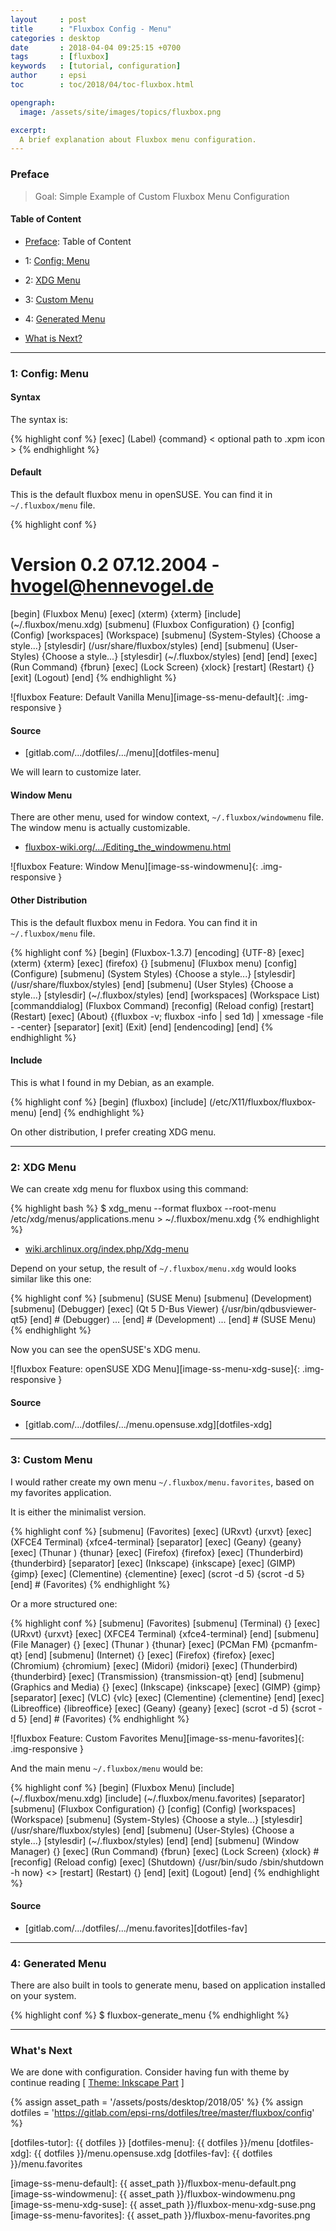 ```yaml
---
layout     : post
title      : "Fluxbox Config - Menu"
categories : desktop
date       : 2018-04-04 09:25:15 +0700
tags       : [fluxbox]
keywords   : [tutorial, configuration]
author     : epsi
toc        : toc/2018/04/toc-fluxbox.html 

opengraph:
  image: /assets/site/images/topics/fluxbox.png

excerpt:
  A brief explanation about Fluxbox menu configuration.
---
```


<a name="preface"></a>

### Preface

> Goal: Simple Example of Custom Fluxbox Menu Configuration

#### Table of Content

* [Preface](#preface): Table of Content

* 1: [Config: Menu](#config-menu)

* 2: [XDG Menu](#xdg-menu)

* 3: [Custom Menu](#custom-menu)

* 4: [Generated Menu](#generated-menu)

* [What is Next?](#whats-next)

-- -- --

<a name="config-menu"></a>

### 1: Config: Menu

#### Syntax

The syntax is:

{% highlight conf %}
[exec] (Label) {command} < optional path to .xpm icon >
{% endhighlight %}

#### Default

This is the default fluxbox menu in openSUSE.
You can find it in <code class="code-file">~/.fluxbox/menu</code> file.

{% highlight conf %}
# Version 0.2   07.12.2004 - hvogel@hennevogel.de

[begin] (Fluxbox Menu)
    [exec] (xterm) {xterm}
    [include] (~/.fluxbox/menu.xdg)
        [submenu] (Fluxbox Configuration) {}
                [config] (Config)
                [workspaces] (Workspace)
                [submenu] (System-Styles) {Choose a style...}
                        [stylesdir] (/usr/share/fluxbox/styles)
                [end]
                [submenu] (User-Styles) {Choose a style...}
                        [stylesdir] (~/.fluxbox/styles)
                [end]
        [end]
    [exec] (Run Command) {fbrun}
    [exec] (Lock Screen) {xlock}
    [restart] (Restart) {}
    [exit] (Logout)
[end]
{% endhighlight %}

![fluxbox Feature: Default Vanilla Menu][image-ss-menu-default]{: .img-responsive }

#### Source

*	[gitlab.com/.../dotfiles/.../menu][dotfiles-menu]

We will learn to customize later.

#### Window Menu

There are other menu, used for window context,
<code class="code-file">~/.fluxbox/windowmenu</code> file.
The window menu is actually customizable.

*	[fluxbox-wiki.org/.../Editing_the_windowmenu.html](http://fluxbox-wiki.org/category/howtos/en/Editing_the_windowmenu.html)

![fluxbox Feature: Window Menu][image-ss-windowmenu]{: .img-responsive }

#### Other Distribution

This is the default fluxbox menu in Fedora.
You can find it in <code class="code-file">~/.fluxbox/menu</code> file.

{% highlight conf %}
[begin] (Fluxbox-1.3.7)
[encoding] {UTF-8}
      [exec] (xterm) {xterm}
      [exec] (firefox) {}
[submenu] (Fluxbox menu)
      [config] (Configure)
[submenu] (System Styles) {Choose a style...}
      [stylesdir] (/usr/share/fluxbox/styles)
[end]
[submenu] (User Styles) {Choose a style...}
      [stylesdir] (~/.fluxbox/styles)
[end]
      [workspaces] (Workspace List)
      [commanddialog] (Fluxbox Command)
      [reconfig] (Reload config)
      [restart] (Restart)
      [exec] (About) {(fluxbox -v; fluxbox -info | sed 1d) | xmessage -file - -center}
      [separator]
      [exit] (Exit)
[end]
[endencoding]
[end]
{% endhighlight %}

#### Include

This is what I found in my Debian, as an example.

{% highlight conf %}
[begin] (fluxbox)
[include] (/etc/X11/fluxbox/fluxbox-menu)
[end]
{% endhighlight %}

On other distribution, I prefer creating XDG menu.

-- -- --

<a name="xdg-menu"></a>

### 2: XDG Menu

We can create xdg menu for fluxbox using this command:

{% highlight bash %}
$ xdg_menu --format fluxbox  --root-menu /etc/xdg/menus/applications.menu > ~/.fluxbox/menu.xdg
{% endhighlight %}

*	[wiki.archlinux.org/index.php/Xdg-menu](https://wiki.archlinux.org/index.php/Xdg-menu#FluxBox)

Depend on your setup,
the result of <code>~/.fluxbox/menu.xdg</code> would looks similar like this one:

{% highlight conf %}
[submenu] (SUSE Menu)
 [submenu] (Development)
  [submenu] (Debugger)
      [exec] (Qt 5 D-Bus Viewer) {/usr/bin/qdbusviewer-qt5}
  [end] # (Debugger)
  ...
 [end] # (Development)
 ...
[end] # (SUSE Menu)
{% endhighlight %}

Now you can see the openSUSE's XDG menu.

![fluxbox Feature: openSUSE XDG Menu][image-ss-menu-xdg-suse]{: .img-responsive }

#### Source

*	[gitlab.com/.../dotfiles/.../menu.opensuse.xdg][dotfiles-xdg]

-- -- --

<a name="custom-menu"></a>

### 3: Custom Menu

I would rather create my own menu <code>~/.fluxbox/menu.favorites</code>,
based on my favorites application.

It is either the minimalist version.

{% highlight conf %}
[submenu] (Favorites)
    [exec] (URxvt) {urxvt}
    [exec] (XFCE4 Terminal) {xfce4-terminal}
    [separator]
    [exec] (Geany) {geany}
    [exec] (Thunar ) {thunar}
    [exec] (Firefox) {firefox}
    [exec] (Thunderbird) {thunderbird}
    [separator]
    [exec] (Inkscape) {inkscape}
    [exec] (GIMP) {gimp}
    [exec] (Clementine) {clementine}
    [exec] (scrot -d 5) {scrot -d 5}
[end] # (Favorites)
{% endhighlight %}

Or a more structured one:

{% highlight conf %}
[submenu] (Favorites)
    [submenu] (Terminal) {}
        [exec] (URxvt) {urxvt}
        [exec] (XFCE4 Terminal) {xfce4-terminal}
    [end]
    [submenu] (File Manager) {}
        [exec] (Thunar ) {thunar}
        [exec] (PCMan FM) {pcmanfm-qt}
    [end]
    [submenu] (Internet) {}
        [exec] (Firefox) {firefox}
        [exec] (Chromium) {chromium}
        [exec] (Midori) {midori}
        [exec] (Thunderbird) {thunderbird}
        [exec] (Transmission) {transmission-qt}
    [end]
    [submenu] (Graphics and Media) {}
        [exec] (Inkscape) {inkscape}
        [exec] (GIMP) {gimp}
        [separator]
        [exec] (VLC) {vlc}
        [exec] (Clementine) {clementine}
    [end]
    [exec] (Libreoffice) {libreoffice}
    [exec] (Geany) {geany}
    [exec] (scrot -d 5) {scrot -d 5}
[end] # (Favorites)
{% endhighlight %}

![fluxbox Feature: Custom Favorites Menu][image-ss-menu-favorites]{: .img-responsive }

And the main menu <code>~/.fluxbox/menu</code> would be:

{% highlight conf %}
[begin] (Fluxbox Menu)
    [include] (~/.fluxbox/menu.xdg)
    [include] (~/.fluxbox/menu.favorites)
    [separator]
    [submenu] (Fluxbox Configuration) {}
            [config] (Config)
            [workspaces] (Workspace)
            [submenu] (System-Styles) {Choose a style...}
                    [stylesdir] (/usr/share/fluxbox/styles)
            [end]
            [submenu] (User-Styles) {Choose a style...}
                    [stylesdir] (~/.fluxbox/styles)
            [end]
    [end]
    [submenu] (Window Manager) {}
            [exec] (Run Command) {fbrun}
            [exec] (Lock Screen) {xlock}
            # [reconfig] (Reload config)
            [exec] (Shutdown) {/usr/bin/sudo /sbin/shutdown -h now} <>
            [restart] (Restart) {}
    [end]
    [exit] (Logout)
[end]
{% endhighlight %}

#### Source

*	[gitlab.com/.../dotfiles/.../menu.favorites][dotfiles-fav]

-- -- --

<a name="generated-menu"></a>

### 4: Generated Menu

There are also built in tools to generate menu,
based on application installed on your system.

{% highlight conf %}
$ fluxbox-generate_menu
{% endhighlight %}

-- -- --

<a name="whats-next"></a>

### What's Next

We are done with configuration.
Consider having fun with theme by continue reading [ [Theme: Inkscape Part][local-part-style] ]

[//]: <> ( -- -- -- links below -- -- -- )
{% assign asset_path = '/assets/posts/desktop/2018/05' %}
{% assign dotfiles = 'https://gitlab.com/epsi-rns/dotfiles/tree/master/fluxbox/config' %}

[dotfiles-tutor]:  {{ dotfiles }}
[dotfiles-menu]:   {{ dotfiles }}/menu
[dotfiles-xdg]:    {{ dotfiles }}/menu.opensuse.xdg
[dotfiles-fav]:    {{ dotfiles }}/menu.favorites

[local-overview]:    /desktop/2018/03/20/xfwm4-theme.html
[local-part-style]:  /desktop/2018/04/06/fluxbox-style.html

[image-ss-menu-default]:   {{ asset_path }}/fluxbox-menu-default.png
[image-ss-windowmenu]:     {{ asset_path }}/fluxbox-windowmenu.png
[image-ss-menu-xdg-suse]:  {{ asset_path }}/fluxbox-menu-xdg-suse.png
[image-ss-menu-favorites]: {{ asset_path }}/fluxbox-menu-favorites.png


